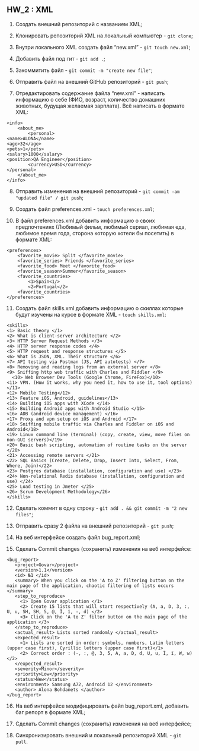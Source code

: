 ## HW_2 : XML

1. Создать внешний репозиторий c названием XML;

2. Клонировать репозиторий XML на локальный компьютер - `git clone`;

3. Внутри локального XML создать файл “new.xml” - `git touch new.xml`;

4. Добавить файл под гит - `git add .`;

5. Закоммитить файл - `git commit -m "create new file"`;

6. Отправить файл на внешний GitHub репозиторий - `git push`;

7. Отредактировать содержание файла “new.xml” - написать информацию о себе (ФИО, возраст, количество домашних животных, будущая желаемая зарплата). Всё написать в формате XML:

```
<info>
	<about_me>
		<personal>
<name>ALONA</name>
<age>32</age>
<pets>1</pets>
<salary>1000</salary>
<position>QA Engineer</position>
		<currency>USD</currency>
</personal>
	</about_me>
</info>
```

8. Отправить изменения на внешний репозиторий - `git commit -am "updated file" / git push`;

9. Создать файл preferences.xml - `touch preferences.xml`;

10. В файл preferences.xml добавить информацию о своих предпочтениях (Любимый фильм, любимый сериал, любимая еда, любимое время года, сторона которую хотели бы посетить) в формате XML:

```
<preferences>
	<favorite_movie> Split </favorite_movie>
	<favorite_series> Friends </favorite_series>
	<favorite_food> Meet </favorite_food>
	<favorite_season>Summer</favorite_season> 
	<favorite_countries>
		<1>Spain<1/>
		<2>Portugal</2>
	<favorite_countries>
</preferences>
```

11. Создать файл skills.xml добавить информацию о скиллах которые будут изучены на курсе в формате XML - `touch skills.xml`:

```
<skills>
<1> Basic theory </1>
<2> What is client-server architecture </2>
<3> HTTP Server Request Methods </3>
<4> HTTP server response codes </4>
<5> HTTP request and response structures </5>
<6> What is JSON, XML. Their structure </6>
<7> API testing via Postman (JS, API autotests) </7>
<8> Removing and reading logs from an external server </8>
<9> Sniffing http web traffic with Charles and Fiddler </9>
  <10> Web Browser Dev Tools (Google Chrome, FireFox)</10>
<11> VPN. (How it works, why you need it, how to use it, tool options) </11>
<12> Mobile Testing</12>
<13> Feature iOS, Android, guidelines</13>
<14> Building iOS apps with XCode </14>
<15> Building Android apps with Android Studio </15>
<16> ADB (android device management) </16>
<17> Proxy and vpn setup on iOS and Android </17>
<18> Sniffing mobile traffic via Charles and Fiddler on iOS and Android</18>
<19> Linux command line (terminal) (copy, create, view, move files on non-GUI servers)</19>
<20> Basic bash scripting, automation of routine tasks on the server </20>
<21> Accessing remote servers </21>
<22> SQL Basics (Create, Delete, Drop, Insert Into, Select, From, Where, Join)</22>
<23> Postgres database (installation, configuration and use) </23>
<24> Non-relational Redis database (installation, configuration and use) </24>
<25> Load testing in Jmeter </25>
<26> Scrum Development Methodology</26>
</skills>
```

12. Сделать коммит в одну строку - `git add . && git commit -m "2 new files"`;

13. Отправить сразу 2 файла на внешний репозиторий - `git push`;

14. На веб интерфейсе создать файл bug_report.xml;

15. Сделать Commit changes (сохранить) изменения на веб интерфейсе:

```
<bug_report>
   <project>Govar</project>
   <version>1.1</version>
   <id> №1 </id>
   <summary> When you click on the 'A to Z' filtering button on the main page of the application, chaotic filtering of lists occurs </summary>
   <step_to_reproduce>
     <1> Open Govar application </1>
     <2> Create 15 lists that will start respectively (A, a, D, 3, :, U, u, SH, SH, 5, @, Ї, ї, -, d) </2>
     <3> Click on the 'A to Z' filter button on the main page of the application </3>
   </step_to_reproduce>
   <actual_result> Lists sorted randomly </actual_result>
   <expected_result>
     <1> Lists are sorted in order: symbols, numbers, Latin letters (upper case first), Cyrillic letters (upper case first)</1>
     <2> Correct order : (-, :, @, 3, 5, A, a, D, d, U, u, Ї, ї, W, w) </2>
   </expected_result>
   <severity>Minor</severity>
   <priority>Low</priority>
   <status>New</status>
   <environment> Samsung A72, Android 12 </environment>
   <author> Alona Bohdanets </author>
</bug_report>
```

16. На веб интерфейсе модифицировать файл bug_report.xml, добавить баг репорт в формате XML;

17. Сделать Commit changes (сохранить) изменения на веб интерфейсе;

18. Синхронизировать внешний и локальный репозиторий XML - `git pull`.
